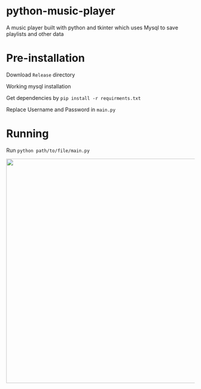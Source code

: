 # python-music-player

A music player built with python and tkinter which uses Mysql to save playlists and other data

# Pre-installation

Download ```Release``` directory

Working mysql installation 

Get dependencies by
```pip install -r requirments.txt```

Replace Username and Password in ```main.py```

# Running

Run ```python path/to/file/main.py```

<img src="https://user-images.githubusercontent.com/39427910/186941052-ec60dc7a-8801-4a50-8370-231c9103f932.png" width="600">
